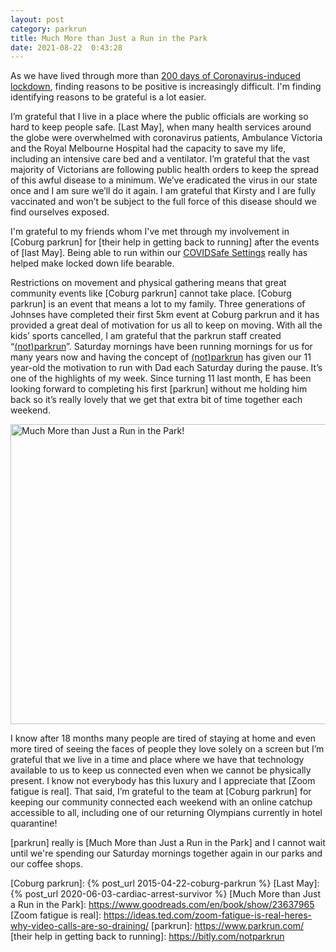 ```yaml
---
layout: post
category: parkrun
title: Much More than Just a Run in the Park 
date: 2021-08-22  0:43:28
---
```


As we have lived through more than [200 days of Coronavirus-induced lockdown],
finding reasons to be positive is increasingly difficult. I'm finding
identifying reasons to be grateful is a lot easier.

I’m grateful that I live in a place where the public officials are working so
hard to keep people safe. [Last May], when many health services around the globe
were overwhelmed with coronavirus patients, Ambulance Victoria and the Royal
Melbourne Hospital had the capacity to save my life, including an intensive care
bed and a ventilator. I’m grateful that the vast majority of Victorians are
following public health orders to keep the spread of this awful disease to a
minimum. We’ve eradicated the virus in our state once and I am sure we’ll do it
again. I am grateful that Kirsty and I are fully vaccinated and won’t be subject
to the full force of this disease should we find ourselves exposed.

I'm grateful to my friends whom I've met through my involvement in [Coburg
parkrun] for [their help in getting back to running] after the events of [last
May]. Being able to run within our [COVIDSafe Settings] really has helped make
locked down life bearable.

Restrictions on movement and physical gathering means that great community
events like [Coburg parkrun] cannot take place. [Coburg parkrun] is an event
that means a lot to my family. Three generations of Johnses have completed their
first 5km event at Coburg parkrun and it has provided a great deal of motivation
for us all to keep on moving. With all the kids’ sports cancelled, I am grateful
that the parkrun staff created “[(not)parkrun]”. Saturday mornings have been
running mornings for us for many years now and having the concept of
[(not)parkrun] has given our 11 year-old the motivation to run with Dad each
Saturday during the pause. It’s one of the highlights of my week. Since turning
11 last month, E has been looking forward to completing his first [parkrun]
without me holding him back so it’s really lovely that we get that extra bit of
time together each weekend.

<a data-flickr-embed="true" href="https://www.flickr.com/gp/johnsyweb/1BV00k" title="Much More than Just a Run in the Park!" ><img src="https://live.staticflickr.com/65535/51394299519_436aeeed5d_z.jpg" width="640" height="480" alt="Much More than Just a Run in the Park!"></a>
<script async src="//embedr.flickr.com/assets/client-code.js" charset="utf-8"></script>

I know after 18 months many people are tired of staying at home and even more
tired of seeing the faces of people they love solely on a screen but I’m
grateful that we live in a time and place where we have that technology
available to us to keep us connected even when we cannot be physically present.
I know not everybody has this luxury and I appreciate that [Zoom fatigue is
real]. That said, I’m grateful to the team at [Coburg parkrun] for keeping our
community connected each weekend with an online catchup accessible to all,
including one of our returning Olympians currently in hotel quarantine! 

[parkrun] really is [Much More than Just a Run in the Park] and I cannot wait
until we're spending our Saturday mornings together again in our parks and our
coffee shops.

<!-- links -->

[(not)parkrun]: https://blog.parkrun.com/uk/2020/06/10/notparkrun-is-here/
[200 days of Coronavirus-induced lockdown]: https://www.abc.net.au/news/2021-08-19/melbourne-200-days-of-covid-lockdowns-victoria/100386078
[COVIDSafe Settings]: https://www.coronavirus.vic.gov.au/coronavirus-covidsafe-settings
[Coburg parkrun]: {% post_url 2015-04-22-coburg-parkrun %}
[Last May]: {% post_url 2020-06-03-cardiac-arrest-survivor %}
[Much More than Just a Run in the Park]: https://www.goodreads.com/en/book/show/23637965
[Zoom fatigue is real]: https://ideas.ted.com/zoom-fatigue-is-real-heres-why-video-calls-are-so-draining/
[parkrun]: https://www.parkrun.com/
[their help in getting back to running]: https://bitly.com/notparkrun
